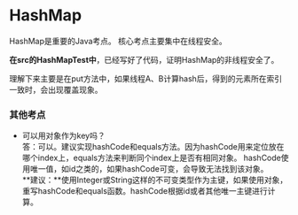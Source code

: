 # HashMap

HashMap是重要的Java考点。
核心考点主要集中在线程安全。

**在src的HashMapTest中**，已经写好了代码，证明HashMap的非线程安全了。

理解下来主要是在put方法中，如果线程A、B计算hash后，得到的元素所在索引一致时，会出现覆盖现象。

### 其他考点
- 可以用对象作为key吗？<br>
答：可以。建议实现hashCode和equals方法。因为hashCode用来定位放在哪个index上，equals方法来判断同个index上是否有相同对象。
hashCode使用唯一值，如id之类的，如果hashCode可变，会导致无法找到该对象。<br>
**建议：**使用Integer或String这样的不可变类型作为主键，如果使用对象，重写hashCode和equals函数。hashCode根据id或者其他唯一主键进行计算。
